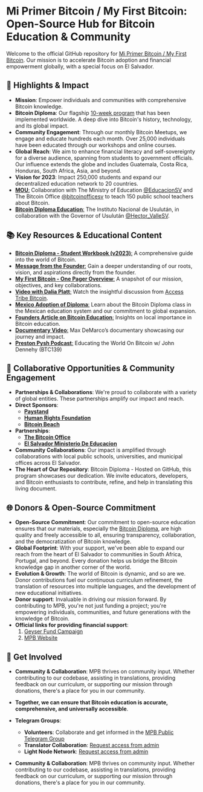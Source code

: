# Mi Primer Bitcoin / My First Bitcoin: Open-Source Hub for Bitcoin Education & Community

Welcome to the official GitHub repository for [Mi Primer Bitcoin / My First Bitcoin](https://miprimerbitcoin.io/en/my-first-bitcoin/). Our mission is to accelerate Bitcoin adoption and financial empowerment globally, with a special focus on El Salvador.

## 🌟 Highlights & Impact

- **Mission**: Empower individuals and communities with comprehensive Bitcoin knowledge.
- **Bitcoin Diploma**: Our flagship [10-week program](https://github.com/MyFirstBitcoin/Bitcoin-Diploma) that has been implemented worldwide. A deep dive into Bitcoin's history, technology, and its global impact.
- **Community Engagement**: Through our monthly Bitcoin Meetups, we engage and educate hundreds each month. Over 25,000 individuals have been educated through our workshops and online courses.
- **Global Reach**: We aim to enhance financial literacy and self-sovereignty for a diverse audience, spanning from students to government officials. Our influence extends the globe and includes Guatemala, Costa Rica, Honduras, South Africa, Asia, and beyond.
- **Vision for 2023**: Impact 250,000 students and expand our decentralized education network to 20 countries.
- [**MOU**:](https://twitter.com/MyfirstBitcoin_/status/1692341713740730878) Collaboration with The Ministry of Education [@EducacionSV](https://twitter.com/EducacionSV) and The Bitcoin Office [@bitcoinofficesv](https://twitter.com/bitcoinofficesv) to teach 150 public school teachers about Bitcoin.
- [**Bitcoin Diploma Education**:](https://twitter.com/MyfirstBitcoin_/status/1693764952228548818) The Instituto Nacional de Usulután, in collaboration with the Governor of Usulután [@Hector_ValleSV](https://twitter.com/Hector_ValleSV).

## 📚 Key Resources & Educational Content

- [**Bitcoin Diploma - Student Workbook (v2023)**:](https://github.com/MyFirstBitcoin/Bitcoin-Diploma) A comprehensive guide into the world of Bitcoin.
- [**Message from the Founder**:](https://docs.google.com/document/d/1IcIxW350lXi0KZICk3cvYdG5rj-IHA3JouHmK_8g8-Y/edit?usp=sharing) Gain a deeper understanding of our roots, vision, and aspirations directly from the founder.
- [**My First Bitcoin - One Pager Overview**:](https://drive.google.com/file/d/1yjYKES-Yo9gDqDcLvM1yMgHfj0j3P8CN/view?usp=sharing) A snapshot of our mission, objectives, and key collaborations.
- [**Video with Dalia Platt**:](https://www.youtube.com/watch?v=jXmEGPjysFI) Watch the insightful discussion from [Access Tribe Bitcoin](https://www.youtube.com/@accesstribe).
- [**Mexico Adoption of Diploma**:](https://www.criptonoticias.com/educacion/celebran-primera-clase-bitcoin-sistema-educativo-mexico/) Learn about the Bitcoin Diploma class in the Mexican education system and our commitment to global expansion.
- [**Founders Article on Bitcoin Education**:](https://bitcoinmagazine.com/culture/bitcoin-education-must-be-local) Insights on local importance in Bitcoin education.
- [**Documentary Video**:](https://www.youtube.com/watch?v=eSIJfeP4EDU) Max DeMarco’s documentary showcasing our journey and impact.
- [**Preston Pysh Podcast**:](https://www.theinvestorspodcast.com/bitcoin-fundamentals/educating-the-world-on-bitcoin-john-dennehy/) Educating the World On Bitcoin w/ John Dennehy (BTC139)

## 🤝 Collaborative Opportunities & Community Engagement

- **Partnerships & Collaborations**: We're proud to collaborate with a variety of global entities. These partnerships amplify our impact and reach.
- **Direct Sponsors**:
  - [**Paystand**](http://paystand.org/)
  - [**Human Rights Foundation**](https://hrf.org/)
  - [**Bitcoin Beach**](https://www.bitcoinbeach.com/)
- **Partnerships**:
  - [**The Bitcoin Office**](https://twitter.com/bitcoinofficesv)
  - [**El Salvador Ministerio De Educacion**](https://www.mined.gob.sv/)
- **Community Collaborations**: Our impact is amplified through collaborations with local public schools, universities, and municipal offices across El Salvador.
- **The Heart of Our Repository**: Bitcoin Diploma - Hosted on GitHub, this program showcases our dedication. We invite educators, developers, and Bitcoin enthusiasts to contribute, refine, and help in translating this living document.

## 🌐 Donors & Open-Source Commitment

- **Open-Source Commitment**: Our commitment to open-source education ensures that our materials, especially the [Bitcoin Diploma](https://miprimerbitcoin.io/en/my-first-bitcoin/), are high quality and freely accessible to all, ensuring transparency, collaboration, and the democratization of Bitcoin knowledge.
- **Global Footprint**: With your support, we've been able to expand our reach from the heart of El Salvador to communities in South Africa, Portugal, and beyond. Every donation helps us bridge the Bitcoin knowledge gap in another corner of the world.
- **Evolution & Growth**: The world of Bitcoin is dynamic, and so are we. Donor contributions fuel our continuous curriculum refinement, the translation of resources into multiple languages, and the development of new educational initiatives.
- **Donor support**: Invaluable in driving our mission forward. By contributing to MPB, you're not just funding a project; you're empowering individuals, communities, and future generations with the knowledge of Bitcoin.
- **Official links for providing financial support**:
  1. [Geyser Fund Campaign](https://geyser.fund/project/miprimerbitcoin)
  2. [MPB Website](https://miprimerbitcoin.io/en/donate/)

## 🙌 Get Involved

- **Community & Collaboration**: MPB thrives on community input. Whether contributing to our codebase, assisting in translations, providing feedback on our curriculum, or supporting our mission through donations, there's a place for you in our community.
- **Together, we can ensure that Bitcoin education is accurate, comprehensive, and universally accessible**.
- **Telegram Groups**:
  - **Volunteers**: Collaborate and get informed in the [MPB Public Telegram Group](https://t.me/+ovW4RGSeB4ZjZjRh)
  - **Translator Collaboration**: [Request access from admin](https://t.me/+ovW4RGSeB4ZjZjRh)
  - **Light Node Network**: [Request access from admin](https://t.me/+ovW4RGSeB4ZjZjRh)

- **Community & Collaboration**: MPB thrives on community input. Whether contributing to our codebase, assisting in translations, providing feedback on our curriculum, or supporting our mission through donations, there's a place for you in our community.

